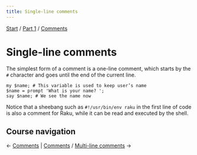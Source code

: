 ```yaml
---
title: Single-line comments
---
```


[Start](/raku-course/) / [Part 1](/raku-course/part1) / [Comments](/raku-course/comments)

# Single-line comments

The simplest form of a comment is a one-line comment, which starts by the `#` character and goes until the end of the current line.

    my $name; # This variable is used to keep user’s name
    $name = prompt 'What is your name? ';
    say $name; # We see the name now

Notice that a sheebang such as `#!/usr/bin/env raku` in the first line of code is also a comment for Raku, while it can be read and executed by the shell.

## Course navigation

← [Comments](/raku-course/comments) | [Comments](/raku-course/comments) / [Multi-line comments](/raku-course/comments/multi-line)  →
